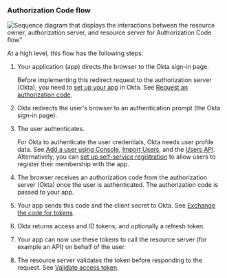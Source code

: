 ### Authorization Code flow

<div class="full">

   ![Sequence diagram that displays the interactions between the resource owner, authorization server, and resource server for Authorization Code flow"](/img/authorization/oauth-auth-code-grant-flow.png)

   <!--
      source image: https://www.figma.com/file/YH5Zhzp66kGCglrXQUag2E/%F0%9F%93%8A-Updated-Diagrams-for-Dev-Docs?type=design&node-id=4133%3A43845&mode=design&t=Me7qqw8odOmrLh6K-1 oauth-auth-code-grant-flow
   -->

</div>

At a high level, this flow has the following steps:

1. Your application (app) directs the browser to the Okta sign-in page.

    Before implementing this redirect request to the authorization server (Okta), you need to [set up your app](#set-up-your-app) in Okta. See [Request an authorization code](#request-an-authorization-code).

2. Okta redirects the user's browser to an authentication prompt (the Okta sign-in page).
3. The user authenticates.

    For Okta to authenticate the user credentials, Okta needs user profile data.
    See [Add a user using Console](https://help.okta.com/okta_help.htm?id=ext-usgp-add-users), [Import Users](/docs/guides/password-import-inline-hook/), and the [Users API](/docs/reference/api/users/). Alternatively, you can [set up self-service registration](/docs/guides/oie-embedded-sdk-use-case-self-reg/) to allow users to register their membership with the app.

4. The browser receives an authorization code from the authorization server (Okta) once the user is authenticated. The authorization code is passed to your app.
5. Your app sends this code and the client secret to Okta. See [Exchange the code for tokens](#exchange-the-code-for-tokens).
6. Okta returns access and ID tokens, and optionally a refresh token.
7. Your app can now use these tokens to call the resource server (for example an API) on behalf of the user.
8. The resource server validates the token before responding to the request. See [Validate access token](#validate-access-token).
